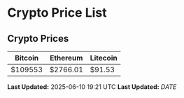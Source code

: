 # Crypto Price List

## Crypto Prices
| Bitcoin | Ethereum | Litecoin |
| ------- | -------- | -------- |
| $109553 | $2766.01 | $91.53 |
**Last Updated:** 2025-06-10 19:21 UTC
**Last Updated:** $DATE$
